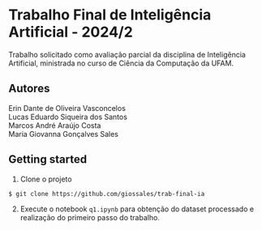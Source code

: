 # Trabalho Final de Inteligência Artificial - 2024/2
Trabalho solicitado como avaliação parcial da disciplina de Inteligência Artificial, ministrada no curso de Ciência da Computação da UFAM.

## Autores
Erin Dante de Oliveira Vasconcelos  
Lucas Eduardo Siqueira dos Santos  
Marcos André Araújo Costa  
Maria Giovanna Gonçalves Sales  

## Getting started
1. Clone o projeto
```
$ git clone https://github.com/giossales/trab-final-ia
```

2. Execute o notebook `q1.ipynb` para obtenção do dataset processado e realização do primeiro passo do trabalho.
